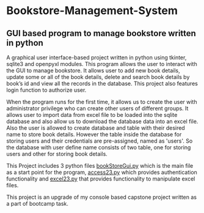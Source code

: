 # Bookstore-Management-System

## GUI based program to manage bookstore written in python

A graphical user interface-based project written in python using tkinter, sqlite3 and openpyxl modules. This program allows the user to interact with the GUI to manage bookstore. It allows user to add new book details, update some or all of the book details, delete and search book details by book’s id and view all the records in the database. This project also features login function to authorize user. 

When the program runs for the first time, it allows us to create the user with administrator privilege who can create other users of different groups. It allows user to import data from excel file to be loaded into the sqlite database and also allow us to download the database data into an excel file. Also the user is allowed to create database and table with their desired name to store book details. However the table inside the database for storing users and their credentials are pre-assigned, named as 'users'. So the database with user define name consists of two table, one for storing users and other for storing book details.

This Project includes 3 python files <ins>bookStoreGui.py</ins> which is the main file as a start point for the program, <ins>access23.py</ins> which provides authentication functionality and <ins>excel23.py</ins> that provides functionality to manipulate excel files. 

This project is an upgrade of my console based capstone project written as a part of bootcamp task.
